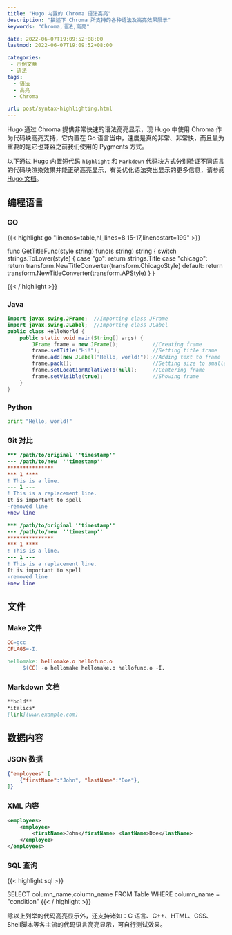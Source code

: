 ```yaml
---
title: "Hugo 内置的 Chroma 语法高亮"
description: "描述下 Chroma 所支持的各种语法及高亮效果展示"
keywords: "Chroma,语法,高亮"

date: 2022-06-07T19:09:52+08:00
lastmod: 2022-06-07T19:09:52+08:00

categories:
 - 示例文章
 - 语法
tags:
  - 语法
  - 高亮
  - Chroma

url: post/syntax-highlighting.html
---
```


Hugo 通过 Chroma 提供非常快速的语法高亮显示，现 Hugo 中使用 Chroma 作为代码块高亮支持，它内置在 Go 语言当中，速度是真的非常、非常快，而且最为重要的是它也兼容之前我们使用的 Pygments 方式。

以下通过 Hugo 内置短代码 `highlight` 和 `Markdown` 代码块方式分别验证不同语言的代码块渲染效果并能正确高亮显示，有关优化语法突出显示的更多信息，请参阅 [Hugo 文档](https://gohugo.io/getting-started/configuration-markup#highlight)。

<!--more-->

## 编程语言

### GO

{{< highlight go "linenos=table,hl_lines=8 15-17,linenostart=199" >}}

func GetTitleFunc(style string) func(s string) string {
  switch strings.ToLower(style) {
  case "go":
    return strings.Title
  case "chicago":
    return transform.NewTitleConverter(transform.ChicagoStyle)
  default:
    return transform.NewTitleConverter(transform.APStyle)
  }
}

{{< / highlight >}}

### Java

```java
import javax.swing.JFrame;  //Importing class JFrame
import javax.swing.JLabel;  //Importing class JLabel
public class HelloWorld {
    public static void main(String[] args) {
        JFrame frame = new JFrame();           //Creating frame
        frame.setTitle("Hi!");                 //Setting title frame
        frame.add(new JLabel("Hello, world!"));//Adding text to frame
        frame.pack();                          //Setting size to smallest
        frame.setLocationRelativeTo(null);     //Centering frame
        frame.setVisible(true);                //Showing frame
    }
}
```

### Python

``` python
print "Hello, world!"
```

### Git 对比

``` diff {hl_lines=[4,"6-7"]， linenos=true}
*** /path/to/original ''timestamp''
--- /path/to/new  ''timestamp''
***************
*** 1 ****
! This is a line.
--- 1 ---
! This is a replacement line.
It is important to spell
-removed line
+new line
```

```diff {hl_lines=[4,"6-7"], linenos=false}
*** /path/to/original ''timestamp''
--- /path/to/new  ''timestamp''
***************
*** 1 ****
! This is a line.
--- 1 ---
! This is a replacement line.
It is important to spell
-removed line
+new line
```

## 文件

### Make 文件

``` makefile {linenos=false}
CC=gcc
CFLAGS=-I.

hellomake: hellomake.o hellofunc.o
     $(CC) -o hellomake hellomake.o hellofunc.o -I.
```

### Markdown 文档

``` markdown
**bold**
*italics*
[link](www.example.com)
```

## 数据内容

### JSON 数据

``` json
{"employees":[
    {"firstName":"John", "lastName":"Doe"},
]}
```

### XML 内容

``` xml
<employees>
    <employee>
        <firstName>John</firstName> <lastName>Doe</lastName>
    </employee>
</employees>
```

### SQL 查询

{{< highlight sql >}}

SELECT column_name,column_name
FROM
  Table
WHERE column_name = "condition"
{{< / highlight >}}


除以上列举的代码高亮显示外，还支持诸如：C 语言、C++、HTML、CSS、Shell脚本等各主流的代码语言高亮显示，可自行测试效果。